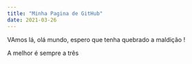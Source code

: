```yaml
---
title: "Minha Pagina de GitHub"
date: 2021-03-26
---
```

VAmos lá, olá mundo, espero que tenha quebrado a maldição !

A melhor é sempre a três

